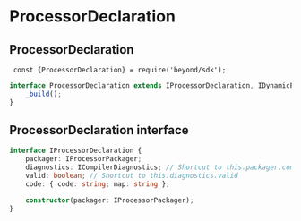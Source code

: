 # ProcessorDeclaration

## ProcessorDeclaration

` const {ProcessorDeclaration} = require('beyond/sdk');`

```typescript
interface ProcessorDeclaration extends IProcessorDeclaration, IDynamicProcessor {
	_build();
}
```

## ProcessorDeclaration interface

```typescript
interface IProcessorDeclaration {
	packager: IProcessorPackager;
	diagnostics: ICompilerDiagnostics; // Shortcut to this.packager.compiler.diagnostics
	valid: boolean; // Shortcut to this.diagnostics.valid
	code: { code: string; map: string };

	constructor(packager: IProcessorPackager);
}
```
